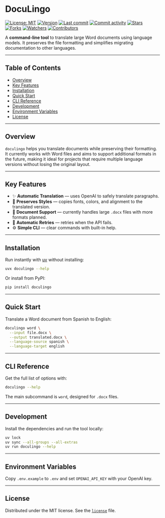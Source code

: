# DocuLingo

[![License: MIT](https://img.shields.io/badge/License-MIT-green.svg)](https://opensource.org/licenses/MIT)
[![Version](https://img.shields.io/pypi/v/doculingo?color=%2334D058&label=Version)](https://pypi.org/project/doculingo)
[![Last commit](https://img.shields.io/github/last-commit/leynier/doculingo.svg?style=flat)](https://github.com/leynier/doculingo/commits)
[![Commit activity](https://img.shields.io/github/commit-activity/m/leynier/doculingo)](https://github.com/leynier/doculingo/commits)
[![Stars](https://img.shields.io/github/stars/leynier/doculingo?style=flat&logo=github)](https://github.com/leynier/doculingo/stargazers)
[![Forks](https://img.shields.io/github/forks/leynier/doculingo?style=flat&logo=github)](https://github.com/leynier/doculingo/network/members)
[![Watchers](https://img.shields.io/github/watchers/leynier/doculingo?style=flat&logo=github)](https://github.com/leynier/doculingo)
[![Contributors](https://img.shields.io/github/contributors/leynier/doculingo)](https://github.com/leynier/doculingo/graphs/contributors)

A **command-line tool** to translate large Word documents using language models. It preserves the file formatting and simplifies migrating documentation to other languages.

---

## Table of Contents

* [Overview](#overview)
* [Key Features](#key-features)
* [Installation](#installation)
* [Quick Start](#quick-start)
* [CLI Reference](#cli-reference)
* [Development](#development)
* [Environment Variables](#environment-variables)
* [License](#license)

---

## Overview

`doculingo` helps you translate documents while preserving their formatting. It currently works with Word files and aims to support additional formats in the future, making it ideal for projects that require multiple language versions without losing the original layout.

---

## Key Features

* ✨ **Automatic Translation** — uses OpenAI to safely translate paragraphs.
* 📝 **Preserves Styles** — copies fonts, colors, and alignment to the translated version.
* 📄 **Document Support** — currently handles large `.docx` files with more formats planned.
* 🔁 **Automatic Retries** — retries when the API fails.
* ⚙️ **Simple CLI** — clear commands with built-in help.

---

## Installation

Run instantly with [uv](https://github.com/astral-sh/uv) without installing:

```bash
uvx doculingo --help
```

Or install from PyPI:

```bash
pip install doculingo
```

---

## Quick Start

Translate a Word document from Spanish to English:

```bash
doculingo word \
  --input file.docx \
  --output translated.docx \
  --language-source spanish \
  --language-target english
```

---

## CLI Reference

Get the full list of options with:

```bash
doculingo --help
```

The main subcommand is `word`, designed for `.docx` files.

---

## Development

Install the dependencies and run the tool locally:

```bash
uv lock
uv sync --all-groups --all-extras
uv run doculingo --help
```

---

## Environment Variables

Copy `.env.example` to `.env` and set `OPENAI_API_KEY` with your OpenAI key.

---

## License

Distributed under the MIT license. See the [`license`](license) file.
